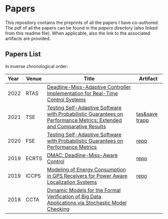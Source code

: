 # Papers

This repository contains the preprints of all the papers I have co-authored.
The pdf of all the papers can be found in the _papers_ directory (also linked from this readme file).
When applicable, also the link to the associated artifacts are provided.

## Papers List 

In inverse chronological order:

| Year | Venue        | Title     | Artifact |
|:-----|--------------|-----------|----------|
| 2022 | RTAS         | [Deadline-Miss-Adaptive Controller Implementation for Real-Time Control Systems](https://github.com/ManCla/papers/blob/main/pdfs/2022_rtas.pdf) |
| 2021 | TSE          | [Testing Self-Adaptive Software with Probabilistic Guarantees on Performance Metrics: Extended and Comparative Results](https://github.com/ManCla/papers/blob/main/pdfs/2021_tse.pdf) | [tas&save](https://github.com/ManCla/ESEC-FSE-2020/tree/TSE_extension) [trapp](https://github.com/ManCla/TRAPP) | 
| 2020 | FSE          | [Testing Self-Adaptive Software with Probabilistic Guarantees on Performance Metrics](https://github.com/ManCla/papers/blob/main/pdfs/2020_fse.pdf) | [repo](https://github.com/ManCla/ESEC-FSE-2020) |
| 2019 | ECRTS        | [DMAC: Deadline-Miss-Aware Control](https://github.com/ManCla/papers/blob/main/pdfs/2019_ecrts.pdf) | [repo](https://gitlab.control.lth.se/mmaggio/paolo-ecrts19) |
| 2019 | ICCPS        | [Modeling of Energy Consumption in GPS Receivers for Power Aware Localization Systems](https://github.com/ManCla/papers/blob/main/pdfs/2019_iccps.pdf) | [repo](https://gitlab.control.lth.se/mmaggio/gps-modeling)
| 2018 | CCTA         | [Dynamic Models for the Formal Verification of Big Data Applications via Stochastic Model Checking](https://github.com/ManCla/papers/blob/main/pdfs/2018_ccta.pdf) | |


